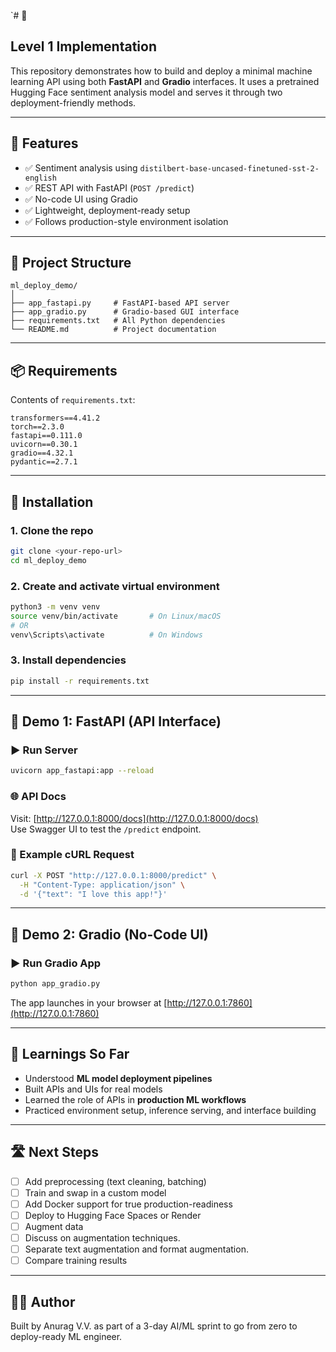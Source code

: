 `# 🧠 	

## Level 1 Implementation
This repository demonstrates how to build and deploy a minimal machine learning API using both **FastAPI** and **Gradio** interfaces. It uses a pretrained Hugging Face sentiment analysis model and serves it through two deployment-friendly methods.

---

## 🚀 Features

- ✅ Sentiment analysis using `distilbert-base-uncased-finetuned-sst-2-english`
- ✅ REST API with FastAPI (`POST /predict`)
- ✅ No-code UI using Gradio
- ✅ Lightweight, deployment-ready setup
- ✅ Follows production-style environment isolation

---

## 📁 Project Structure

```
ml_deploy_demo/
│
├── app_fastapi.py     # FastAPI-based API server
├── app_gradio.py      # Gradio-based GUI interface
├── requirements.txt   # All Python dependencies
└── README.md          # Project documentation
```
---

## 📦 Requirements

Contents of `requirements.txt`:

```
transformers==4.41.2
torch==2.3.0
fastapi==0.111.0
uvicorn==0.30.1
gradio==4.32.1
pydantic==2.7.1
```

---
## 🔧 Installation

### 1. Clone the repo

```bash
git clone <your-repo-url>
cd ml_deploy_demo
```

### 2. Create and activate virtual environment

```bash
python3 -m venv venv
source venv/bin/activate       # On Linux/macOS
# OR
venv\Scripts\activate          # On Windows
```

### 3. Install dependencies

```bash
pip install -r requirements.txt
```

---

## 🧪 Demo 1: FastAPI (API Interface)

### ▶️ Run Server

```bash
uvicorn app_fastapi:app --reload
```

### 🌐 API Docs

Visit: [http://127.0.0.1:8000/docs](http://127.0.0.1:8000/docs)  
Use Swagger UI to test the `/predict` endpoint.

### 🔁 Example cURL Request

```bash
curl -X POST "http://127.0.0.1:8000/predict" \
  -H "Content-Type: application/json" \
  -d '{"text": "I love this app!"}'
```


---

## 🧪 Demo 2: Gradio (No-Code UI)

### ▶️ Run Gradio App

```bash
python app_gradio.py
```

The app launches in your browser at [http://127.0.0.1:7860](http://127.0.0.1:7860)

---

## 🧠 Learnings So Far

- Understood **ML model deployment pipelines**
- Built APIs and UIs for real models
- Learned the role of APIs in **production ML workflows**
- Practiced environment setup, inference serving, and interface building

---

## 🛣️ Next Steps

- [ ] Add preprocessing (text cleaning, batching)
- [ ] Train and swap in a custom model
- [ ] Add Docker support for true production-readiness
- [ ] Deploy to Hugging Face Spaces or Render
- [ ] Augment data
- [ ] Discuss on augmentation techniques. 
- [ ] Separate text augmentation and format augmentation.
- [ ] Compare training results

---

## 👨‍💻 Author

Built by Anurag V.V. as part of a 3-day AI/ML sprint to go from zero to deploy-ready ML engineer.
